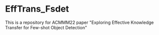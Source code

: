# EffTrans_Fsdet
This is a repository for ACMMM22 paper "Exploring Effective Knowledge Transfer for Few-shot Object Detection"
